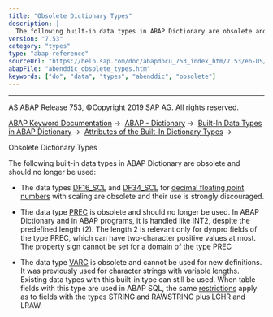 ```yaml
---
title: "Obsolete Dictionary Types"
description: |
  The following built-in data types in ABAP Dictionary are obsolete and should no longer be used: -   The data types DF16_SCL(https://help.sap.com/doc/abapdocu_753_index_htm/7.53/en-US/abenddic_builtin_types.htm) and DF34_SCL(https://help.sap.com/doc/abapdocu_753_index_htm/7.53/en-US/abenddic_bu
version: "7.53"
category: "types"
type: "abap-reference"
sourceUrl: "https://help.sap.com/doc/abapdocu_753_index_htm/7.53/en-US/abenddic_obsolete_types.htm"
abapFile: "abenddic_obsolete_types.htm"
keywords: ["do", "data", "types", "abenddic", "obsolete"]
---
```


* * *

AS ABAP Release 753, ©Copyright 2019 SAP AG. All rights reserved.

[ABAP Keyword Documentation](https://help.sap.com/doc/abapdocu_753_index_htm/7.53/en-US/abenabap.htm) →  [ABAP - Dictionary](https://help.sap.com/doc/abapdocu_753_index_htm/7.53/en-US/abenabap_dictionary.htm) →  [Built-In Data Types in ABAP Dictionary](https://help.sap.com/doc/abapdocu_753_index_htm/7.53/en-US/abenddic_builtin_types_intro.htm) →  [Attributes of the Built-In Dictionary Types](https://help.sap.com/doc/abapdocu_753_index_htm/7.53/en-US/abenddic_builtin_types_prop.htm) → 

Obsolete Dictionary Types

The following built-in data types in ABAP Dictionary are obsolete and should no longer be used:

-   The data types [DF16\_SCL](https://help.sap.com/doc/abapdocu_753_index_htm/7.53/en-US/abenddic_builtin_types.htm) and [DF34\_SCL](https://help.sap.com/doc/abapdocu_753_index_htm/7.53/en-US/abenddic_builtin_types.htm) for [decimal floating point numbers](https://help.sap.com/doc/abapdocu_753_index_htm/7.53/en-US/abenddic_decimal_floating_point.htm) with scaling are obsolete and their use is strongly discouraged.

-   The data type [PREC](https://help.sap.com/doc/abapdocu_753_index_htm/7.53/en-US/abenddic_builtin_types.htm) is obsolete and should no longer be used. In ABAP Dictionary and in ABAP programs, it is handled like INT2, despite the predefined length (2). The length 2 is relevant only for dynpro fields of the type PREC, which can have two-character positive values at most. The property sign cannot be set for a domain of the type PREC

-   The data type [VARC](https://help.sap.com/doc/abapdocu_753_index_htm/7.53/en-US/abenddic_builtin_types.htm) is obsolete and cannot be used for new definitions. It was previously used for character strings with variable lengths. Existing data types with this built-in type can still be used. When table fields with this type are used in ABAP SQL, the same [restrictions](https://help.sap.com/doc/abapdocu_753_index_htm/7.53/en-US/abenddic_character_byte_types.htm) apply as to fields with the types STRING and RAWSTRING plus LCHR and LRAW.